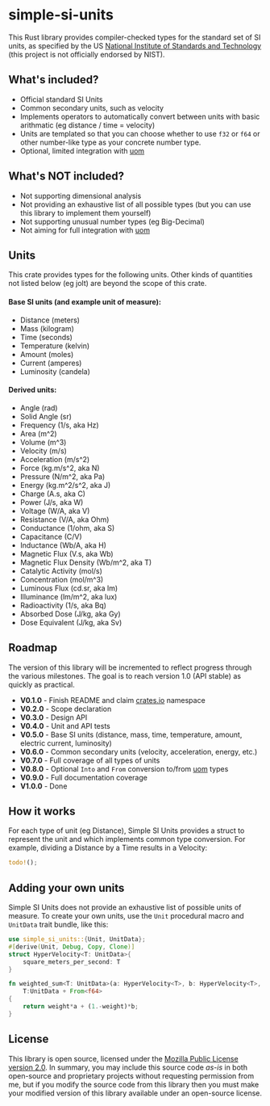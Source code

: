 # simple-si-units
This Rust library provides compiler-checked types for the standard set of SI 
units, as specified by the US [National Institute of Standards and Technology](https://www.nist.gov/pml/owm/metric-si/si-units) (this project is not officially endorsed by NIST).

## What's included?
* Official standard SI Units
* Common secondary units, such as velocity
* Implements operators to automatically convert between units with basic 
  arithmatic (eg distance / time = velocity)
* Units are templated so that you can choose whether to use `f32` or `f64` or other number-like type as your concrete number type.
* Optional, limited integration with [uom](https://crates.io/crates/uom)

## What's NOT included?
* Not supporting dimensional analysis
* Not providing an exhaustive list of all possible types (but you can use this library to implement them yourself)
* Not supporting unusual number types (eg Big-Decimal)
* Not aiming for full integration with [uom](https://crates.io/crates/uom)

## Units 
This crate provides types for the following units. Other kinds of
quantities not listed below (eg jolt) are beyond the scope of this crate.

#### Base SI units (and example unit of measure):
* Distance (meters)
* Mass (kilogram)
* Time (seconds)
* Temperature (kelvin)
* Amount (moles)
* Current (amperes)
* Luminosity (candela)

#### Derived units:
* Angle (rad)
* Solid Angle (sr)
* Frequency (1/s, aka Hz)
* Area (m^2)
* Volume (m^3)
* Velocity (m/s)
* Acceleration (m/s^2)
* Force (kg.m/s^2, aka N)
* Pressure (N/m^2, aka Pa)
* Energy (kg.m^2/s^2, aka J)
* Charge (A.s, aka C)
* Power (J/s, aka W)
* Voltage (W/A, aka V)
* Resistance (V/A, aka Ohm)
* Conductance (1/ohm, aka S)
* Capacitance (C/V)
* Inductance (Wb/A, aka H)
* Magnetic Flux (V.s, aka Wb)
* Magnetic Flux Density (Wb/m^2, aka T)
* Catalytic Activity (mol/s)
* Concentration (mol/m^3)
* Luminous Flux (cd.sr, aka lm)
* Illuminance (lm/m^2, aka lux)
* Radioactivity (1/s, aka Bq)
* Absorbed Dose (J/kg, aka Gy)
* Dose Equivalent (J/kg, aka Sv)

## Roadmap
The version of this library will be incremented to reflect progress through the various milestones. The goal is to reach version 1.0 (API stable) as quickly as practical.

* **V0.1.0** - Finish README and claim [crates.io](https://crates.io/) namespace
* **V0.2.0** - Scope declaration
* **V0.3.0** - Design API
* **V0.4.0** - Unit and API tests
* **V0.5.0** - Base SI units (distance, mass, time, temperature, amount, 
  electric current, luminosity)
* **V0.6.0** - Common secondary units (velocity, acceleration, energy, etc.)
* **V0.7.0** - Full coverage of all types of units
* **V0.8.0** - Optional `Into` and `From` conversion to/from [uom](https://crates.io/crates/uom) types
* **V0.9.0** - Full documentation coverage
* **V1.0.0** - Done

## How it works
For each type of unit (eg Distance), Simple SI Units provides a struct to 
represent the unit and which implements common type conversion. For 
example, dividing a Distance by a Time results in a Velocity:
```rust
todo!();
```

## Adding your own units
Simple SI Units does not provide an exhaustive list of possible units of 
measure. To create your own units, use the `Unit` procedural macro and 
`UnitData` trait bundle, like this:

```rust
use simple_si_units::{Unit, UnitData};
#[derive(Unit, Debug, Copy, Clone)]
struct HyperVelocity<T: UnitData>{
	square_meters_per_second: T
}

fn weighted_sum<T: UnitData>(a: HyperVelocity<T>, b: HyperVelocity<T>, weight: f64) -> HyperVelocity<T> where
	T:UnitData + From<f64>
{
	return weight*a + (1.-weight)*b;
}
```

## License
This library is open source, licensed under the [Mozilla Public License version 2.0](https://www.mozilla.org/en-US/MPL/). In summary, you may include this source code *as-is* in both open-source and proprietary projects without requesting permission from me, but if you modify the source code from this library then you must make your modified version of this library available under an open-source license.
